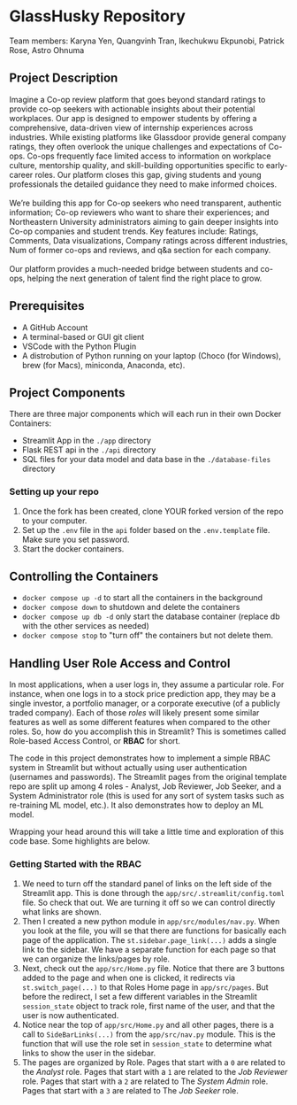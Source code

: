 # GlassHusky Repository
Team members: Karyna Yen, Quangvinh Tran, Ikechukwu Ekpunobi, Patrick Rose, Astro Ohnuma

## Project Description
Imagine a Co-op review platform that goes beyond standard ratings to provide co-op seekers with actionable insights about their potential workplaces. Our app is designed to empower students by offering a comprehensive, data-driven view of internship experiences across industries. While existing platforms like Glassdoor provide general company ratings, they often overlook the unique challenges and expectations of Co-ops. Co-ops frequently face limited access to information on workplace culture, mentorship quality, and skill-building opportunities specific to early-career roles. Our platform closes this gap, giving students and young professionals the detailed guidance they need to make informed choices.
<br><br>
We’re building this app for Co-op seekers who need transparent, authentic information; Co-op reviewers who want to share their experiences; and Northeastern University administrators aiming to gain deeper insights into Co-op companies and student trends. Key features include:
Ratings, Comments, Data visualizations, Company ratings across different industries, Num of former co-ops and reviews, and q&a section for each company.
<br><br>
Our platform provides a much-needed bridge between students and co-ops, helping the next generation of talent find the right place to grow.


## Prerequisites

- A GitHub Account
- A terminal-based or GUI git client
- VSCode with the Python Plugin
- A distrobution of Python running on your laptop (Choco (for Windows), brew (for Macs), miniconda, Anaconda, etc). 

## Project Components

There are three major components which will each run in their own Docker Containers:

- Streamlit App in the `./app` directory
- Flask REST api in the `./api` directory
- SQL files for your data model and data base in the `./database-files` directory


### Setting up your repo
1. Once the fork has been created, clone YOUR forked version of the repo to your computer. 
1. Set up the `.env` file in the `api` folder based on the `.env.template` file. Make sure you set password. 
1. Start the docker containers. 


## Controlling the Containers

- `docker compose up -d` to start all the containers in the background
- `docker compose down` to shutdown and delete the containers
- `docker compose up db -d` only start the database container (replace db with the other services as needed)
- `docker compose stop` to "turn off" the containers but not delete them. 


## Handling User Role Access and Control

In most applications, when a user logs in, they assume a particular role.  For instance, when one logs in to a stock price prediction app, they may be a single investor, a portfolio manager, or a corporate executive (of a publicly traded company).  Each of those *roles* will likely present some similar features as well as some different features when compared to the other roles. So, how do you accomplish this in Streamlit?  This is sometimes called Role-based Access Control, or **RBAC** for short. 

The code in this project demonstrates how to implement a simple RBAC system in Streamlit but without actually using user authentication (usernames and passwords).  The Streamlit pages from the original template repo are split up among 4 roles - Analyst, Job Reviewer, Job Seeker, and a System Administrator role (this is used for any sort of system tasks such as re-training ML model, etc.). It also demonstrates how to deploy an ML model. 

Wrapping your head around this will take a little time and exploration of this code base.  Some highlights are below. 

### Getting Started with the RBAC 
1. We need to turn off the standard panel of links on the left side of the Streamlit app. This is done through the `app/src/.streamlit/config.toml` file.  So check that out. We are turning it off so we can control directly what links are shown. 
1. Then I created a new python module in `app/src/modules/nav.py`.  When you look at the file, you will se that there are functions for basically each page of the application. The `st.sidebar.page_link(...)` adds a single link to the sidebar. We have a separate function for each page so that we can organize the links/pages by role. 
1. Next, check out the `app/src/Home.py` file. Notice that there are 3 buttons added to the page and when one is clicked, it redirects via `st.switch_page(...)` to that Roles Home page in `app/src/pages`.  But before the redirect, I set a few different variables in the Streamlit `session_state` object to track role, first name of the user, and that the user is now authenticated.  
1. Notice near the top of `app/src/Home.py` and all other pages, there is a call to `SideBarLinks(...)` from the `app/src/nav.py` module.  This is the function that will use the role set in `session_state` to determine what links to show the user in the sidebar. 
1. The pages are organized by Role.  Pages that start with a `0` are related to the *Analyst* role.  Pages that start with a `1` are related to the *Job Reviewer* role.  Pages that start with a `2` are related to The *System Admin* role. Pages that start with a `3` are related to The *Job Seeker* role.  
